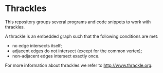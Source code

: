 Thrackles
=========

This repository groups several programs and code snippets to work with thrackles.

A thrackle is an embedded graph such that the following conditions are met:

* no edge intersects itself;
* adjacent edges do not intersect (except for the common vertex);
* non-adjacent edges intersect exactly once.

For more information about thrackles we refer to http://www.thrackle.org.


